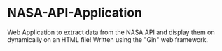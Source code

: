 # NASA-API-Application
Web Application to extract data from the NASA API and display them on dynamically on an HTML file! Written using the "Gin" web framework.
